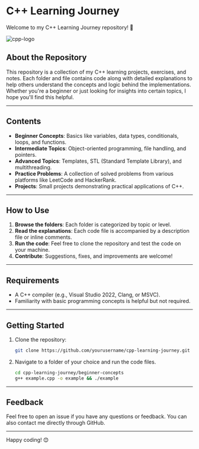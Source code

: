 # C++ Learning Journey

Welcome to my C++ Learning Journey repository! 🎉

![cpp-logo](/C++/public/cpp-logo.jpg)

## About the Repository

This repository is a collection of my C++ learning projects, exercises, and notes. Each folder and file contains code along with detailed explanations to help others understand the concepts and logic behind the implementations. Whether you're a beginner or just looking for insights into certain topics, I hope you'll find this helpful.

---

## Contents

- **Beginner Concepts**: Basics like variables, data types, conditionals, loops, and functions.
- **Intermediate Topics**: Object-oriented programming, file handling, and pointers.
- **Advanced Topics**: Templates, STL (Standard Template Library), and multithreading.
- **Practice Problems**: A collection of solved problems from various platforms like LeetCode and HackerRank.
- **Projects**: Small projects demonstrating practical applications of C++.

---

## How to Use

1. **Browse the folders**: Each folder is categorized by topic or level.
2. **Read the explanations**: Each code file is accompanied by a description file or inline comments.
3. **Run the code**: Feel free to clone the repository and test the code on your machine.
4. **Contribute**: Suggestions, fixes, and improvements are welcome!

---

## Requirements

- A C++ compiler (e.g., Visual Studio 2022, Clang, or MSVC).
- Familiarity with basic programming concepts is helpful but not required.

---

## Getting Started

1. Clone the repository:
   ```bash
   git clone https://github.com/yourusername/cpp-learning-journey.git
   ```
2. Navigate to a folder of your choice and run the code files.
   ```bash
   cd cpp-learning-journey/beginner-concepts
   g++ example.cpp -o example && ./example
   ```

---

## Feedback

Feel free to open an issue if you have any questions or feedback. You can also contact me directly through GitHub.

---

Happy coding! 😊
